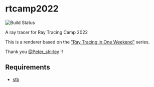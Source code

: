 # rtcamp2022

![Build Status](https://github.com/kugimasa/rtcamp2022/actions/workflows/ubuntu_build.yml/badge.svg)

A ray tracer for Ray Tracing Camp 2022

This is a renderer based on the ["Ray Tracing in One Weekend"](https://raytracing.github.io/) series.

Thank you [@Peter_shirley](https://twitter.com/Peter_shirley) !!

## Requirements

- [stb](https://github.com/nothings/stb)